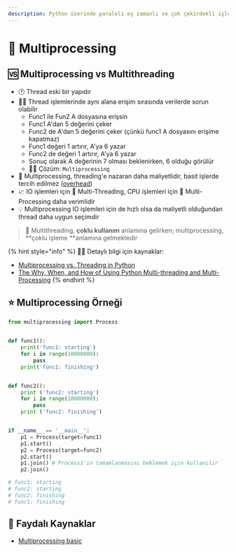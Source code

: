 ```yaml
---
description: Python üzerinde paraleli eş zamanlı ve çok çekirdekli işlemler
---
```

# 🎎 Multiprocessing

## 🆚 Multiprocessing vs Multithreading

* 🕐 Thread eski bir yapıdır
* 👮‍♂️ Thread işlemlerinde aynı alana erişim sırasında verilerde sorun olabilir
  * Func1 ile Fun2 A dosyasına erişsin
  * Func1 A'dan 5 değerini çeker
  * Func2 de A'dan 5 değerini çeker (çünkü func1 A dosyasını erişime kapatmaz)
  * Func1 değeri 1 artırır, A'ya 6 yazar
  * Func2 de değeri 1 artırır, A'ya 6 yazar
  * Sonuç olarak A değerinin 7 olması beklenirken, 6 olduğu görülür
  * 👨‍🔧 Çözüm: `Multiprocessing`
* 🎳 Multiprocessing, threading'e nazaran daha maliyetlidir, basit işlerde tercih edilmez ([overhead](http://bilgisayarkavramlari.sadievrenseker.com/2011/01/03/overhead-ek-yuk/))
* 📈 IO işlemleri için 🧵 Multi-Threading, CPU işlemleri için 🎎 Multi-Processing daha verimlidir
* 💡 Multiprocessing IO işlemleri için de hızlı olsa da maliyetli olduğundan thread daha uygun seçimdir

> 🔸 Multithreading, **çoklu kullanım** anlamına gelirken; multiprocessing, **çoklu işleme **anlamına gelmektedir

{% hint style="info" %}
‍🧙‍♂ Detaylı bilgi için kaynaklar:

* [Multiprocessing vs. Threading in Python](https://timber.io/blog/multiprocessing-vs-multithreading-in-python-what-you-need-to-know/)
* [The Why, When, and How of Using Python Multi-threading and Multi-Processing](https://medium.com/towards-artificial-intelligence/the-why-when-and-how-of-using-python-multi-threading-and-multi-processing-afd1b8a8ecca)
{% endhint %}

## ⭐ Multiprocessing Örneği

```python
from multiprocessing import Process


def func1():
    print('func1: starting')
    for i in range(10000000):
        pass
    print('func1: finishing')


def func2():
    print ('func2: starting')
    for i in range(10000000):
        pass
    print ('func2: finishing')


if __name__ == '__main__':
    p1 = Process(target=func1)
    p1.start()
    p2 = Process(target=func2)
    p2.start()
    p1.join() # Process1'in tamamlanmasını beklemek için kullanılır
    p2.join()

# func1: starting
# func2: starting
# func2: finishing
# func1: finishing
```

## 🔗 Faydalı Kaynaklar

* [Multiprocessing basic](https://pymotw.com/2/multiprocessing/basics.html)
